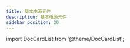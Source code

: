 ```yaml
---
title: 基本电源元件
description: 基本电源元件
sidebar_position: 20
---
```


import DocCardList from '@theme/DocCardList';

<DocCardList />